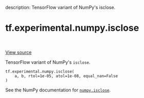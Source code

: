 description: TensorFlow variant of NumPy's isclose.

<div itemscope itemtype="http://developers.google.com/ReferenceObject">
<meta itemprop="name" content="tf.experimental.numpy.isclose" />
<meta itemprop="path" content="Stable" />
</div>

# tf.experimental.numpy.isclose

<!-- Insert buttons and diff -->

<table class="tfo-notebook-buttons tfo-api nocontent" align="left">

</table>

<a target="_blank" class="external" href="/code/stable/tensorflow/python/ops/numpy_ops/np_math_ops.py">View source</a>



TensorFlow variant of NumPy's `isclose`.


<pre class="devsite-click-to-copy prettyprint lang-py tfo-signature-link">
<code>tf.experimental.numpy.isclose(
    a, b, rtol=1e-05, atol=1e-08, equal_nan=False
)
</code></pre>



<!-- Placeholder for "Used in" -->

See the NumPy documentation for [`numpy.isclose`](https://numpy.org/doc/stable/reference/generated/numpy.isclose.html).